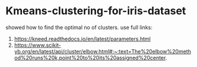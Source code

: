 # Kmeans-clustering-for-iris-dataset
showed how to find the optimal no of clusters.
use full links:
1) https://kneed.readthedocs.io/en/latest/parameters.html
2)  https://www.scikit-yb.org/en/latest/api/cluster/elbow.html#:~:text=The%20elbow%20method%20runs%20k,point%20to%20its%20assigned%20center.
